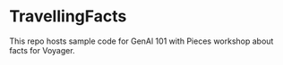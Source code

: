 # TravellingFacts
This repo hosts sample code for GenAl 101 with Pieces workshop about facts for Voyager.
